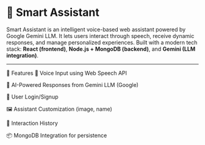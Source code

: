 # 🤖 Smart Assistant

Smart Assistant is an intelligent voice-based web assistant powered by Google Gemini LLM. It lets users interact through speech, receive dynamic responses, and manage personalized experiences. Built with a modern tech stack: **React (frontend)**, **Node.js + MongoDB (backend)**, and **Gemini (LLM integration)**.

---

🧠 Features
🎤 Voice Input using Web Speech API

🧠 AI-Powered Responses from Gemini LLM (Google)

👤 User Login/Signup

🖼️ Assistant Customization (image, name)

📜 Interaction History

📦 MongoDB Integration for persistence
